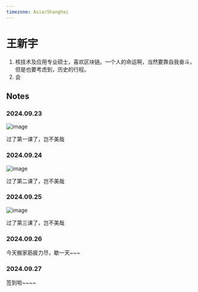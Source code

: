 ```yaml
---
timezone: Asia/Shanghai
---
```


# 王新宇
1. 核技术及应用专业硕士，喜欢区块链。一个人的命运啊，当然要靠自我奋斗，但是也要考虑到，历史的行程。
2. 会


   
## Notes

<!-- Content_START -->

### 2024.09.23
![image](https://github.com/user-attachments/assets/b01f1638-52ed-4a95-bb60-32668c4c37ce)

过了第一课了，岂不美哉
### 

### 2024.09.24
![image](https://github.com/user-attachments/assets/e1fc3ec9-a4f3-4ebc-b0a4-ab6a76e4a5e9)


过了第二课了，岂不美哉
### 

### 2024.09.25
![image](https://github.com/user-attachments/assets/802fc33a-b7e6-444e-b434-d50f24599880)



过了第三课了，岂不美哉
### 

### 2024.09.26
今天搬家筋疲力尽，歇一天~~~
### 

### 2024.09.27
签到啦~~~~
### 

<!-- Content_END -->
